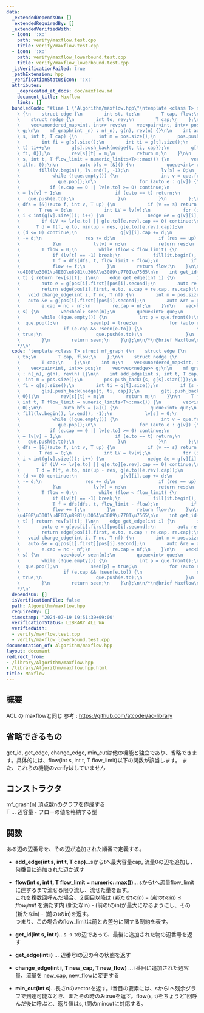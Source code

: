 ```yaml
---
data:
  _extendedDependsOn: []
  _extendedRequiredBy: []
  _extendedVerifiedWith:
  - icon: ':x:'
    path: verify/maxflow.test.cpp
    title: verify/maxflow.test.cpp
  - icon: ':x:'
    path: verify/maxflow_lowerbound.test.cpp
    title: verify/maxflow_lowerbound.test.cpp
  _isVerificationFailed: true
  _pathExtension: hpp
  _verificationStatusIcon: ':x:'
  attributes:
    _deprecated_at_docs: doc/maxflow.md
    document_title: Maxflow
    links: []
  bundledCode: "#line 1 \"Algorithm/maxflow.hpp\"\ntemplate <class T> struct mf_graph\
    \ {\n    struct edge {\n        int st, to;\n        T cap, flow;\n    };\n\n\
    \    struct nedge {\n        int to, rev;\n        T cap;\n    };\n\n    int n;\n\
    \    vec<unordered_map<int, int>> rev;\n    vec<pair<int, int>> pos;\n    vec<vec<nedge>>\
    \ g;\n\n    mf_graph(int _n) : n(_n), g(n), rev(n) {}\n\n    int add_edge(int\
    \ s, int t, T cap) {\n        int m = pos.size();\n        pos.push_back({s, g[s].size()});\n\
    \        int fi = g[s].size();\n        int ti = g[t].size();\n        if (s ==\
    \ t) ti++;\n        g[s].push_back(nedge{t, ti, cap});\n        g[t].push_back(nedge{s,\
    \ fi, 0});\n        rev[s][t] = m;\n        return m;\n    }\n\n    T flow(int\
    \ s, int t, T flow_limit = numeric_limits<T>::max()) {\n        vec<int> lv(n),\
    \ it(n, 0);\n\n        auto bfs = [&]() {\n            queue<int> que;\n     \
    \       fill(lv.begin(), lv.end(), -1);\n            lv[s] = 0;\n            que.push(s);\n\
    \            while (!que.empty()) {\n                int v = que.front();\n  \
    \              que.pop();\n\n                for (auto e : g[v]) {\n         \
    \           if (e.cap == 0 || lv[e.to] >= 0) continue;\n                    lv[e.to]\
    \ = lv[v] + 1;\n                    if (e.to == t) return;\n                 \
    \   que.push(e.to);\n                }\n            }\n        };\n\n        auto\
    \ dfs = [&](auto f, int v, T up) {\n            if (v == s) return up;\n     \
    \       T res = 0;\n            int LV = lv[v];\n            for (int &i = it[v];\
    \ i < int(g[v].size()); i++) {\n                nedge &e = g[v][i];\n        \
    \        if (LV <= lv[e.to] || g[e.to][e.rev].cap == 0) continue;\n          \
    \      T d = f(f, e.to, min(up - res, g[e.to][e.rev].cap));\n                if\
    \ (d <= 0) continue;\n                g[v][i].cap += d;\n                g[e.to][e.rev].cap\
    \ -= d;\n                res += d;\n                if (res == up) return res;\n\
    \            }\n            lv[v] = n;\n            return res;\n        };\n\n\
    \        T flow = 0;\n        while (flow < flow_limit) {\n            bfs();\n\
    \            if (lv[t] == -1) break;\n            fill(it.begin(), it.end(), 0);\n\
    \            T f = dfs(dfs, t, flow_limit - flow);\n            if (!f) break;\n\
    \            flow += f;\n        }\n        return flow;\n    }\n\n    // \u4EE5\
    \u4E0B\u3001\u4E0D\u8981\u306A\u3089\u7701\u7565\n\n    int get_id(int s, int\
    \ t) { return rev[s][t]; }\n\n    edge get_edge(int i) {\n        int m = pos.size();\n\
    \        auto e = g[pos[i].first][pos[i].second];\n        auto re = g[e.to][e.rev];\n\
    \        return edge{pos[i].first, e.to, e.cap + re.cap, re.cap};\n    }\n\n \
    \   void change_edge(int i, T nc, T nf) {\n        int m = pos.size();\n     \
    \   auto &e = g[pos[i].first][pos[i].second];\n        auto &re = g[e.to][e.rev];\n\
    \        e.cap = nc - nf;\n        re.cap = nf;\n    }\n\n    vec<bool> min_cut(int\
    \ s) {\n        vec<bool> seen(n);\n        queue<int> que;\n        que.push(s);\n\
    \        while (!que.empty()) {\n            int p = que.front();\n          \
    \  que.pop();\n            seen[p] = true;\n            for (auto e : g[p]) {\n\
    \                if (e.cap && !seen[e.to]) {\n                    seen[e.to] =\
    \ true;\n                    que.push(e.to);\n                }\n            }\n\
    \        }\n        return seen;\n    }\n};\n\n/*\n@brief Maxflow\n@docs doc/maxflow.md\n\
    */\n"
  code: "template <class T> struct mf_graph {\n    struct edge {\n        int st,\
    \ to;\n        T cap, flow;\n    };\n\n    struct nedge {\n        int to, rev;\n\
    \        T cap;\n    };\n\n    int n;\n    vec<unordered_map<int, int>> rev;\n\
    \    vec<pair<int, int>> pos;\n    vec<vec<nedge>> g;\n\n    mf_graph(int _n)\
    \ : n(_n), g(n), rev(n) {}\n\n    int add_edge(int s, int t, T cap) {\n      \
    \  int m = pos.size();\n        pos.push_back({s, g[s].size()});\n        int\
    \ fi = g[s].size();\n        int ti = g[t].size();\n        if (s == t) ti++;\n\
    \        g[s].push_back(nedge{t, ti, cap});\n        g[t].push_back(nedge{s, fi,\
    \ 0});\n        rev[s][t] = m;\n        return m;\n    }\n\n    T flow(int s,\
    \ int t, T flow_limit = numeric_limits<T>::max()) {\n        vec<int> lv(n), it(n,\
    \ 0);\n\n        auto bfs = [&]() {\n            queue<int> que;\n           \
    \ fill(lv.begin(), lv.end(), -1);\n            lv[s] = 0;\n            que.push(s);\n\
    \            while (!que.empty()) {\n                int v = que.front();\n  \
    \              que.pop();\n\n                for (auto e : g[v]) {\n         \
    \           if (e.cap == 0 || lv[e.to] >= 0) continue;\n                    lv[e.to]\
    \ = lv[v] + 1;\n                    if (e.to == t) return;\n                 \
    \   que.push(e.to);\n                }\n            }\n        };\n\n        auto\
    \ dfs = [&](auto f, int v, T up) {\n            if (v == s) return up;\n     \
    \       T res = 0;\n            int LV = lv[v];\n            for (int &i = it[v];\
    \ i < int(g[v].size()); i++) {\n                nedge &e = g[v][i];\n        \
    \        if (LV <= lv[e.to] || g[e.to][e.rev].cap == 0) continue;\n          \
    \      T d = f(f, e.to, min(up - res, g[e.to][e.rev].cap));\n                if\
    \ (d <= 0) continue;\n                g[v][i].cap += d;\n                g[e.to][e.rev].cap\
    \ -= d;\n                res += d;\n                if (res == up) return res;\n\
    \            }\n            lv[v] = n;\n            return res;\n        };\n\n\
    \        T flow = 0;\n        while (flow < flow_limit) {\n            bfs();\n\
    \            if (lv[t] == -1) break;\n            fill(it.begin(), it.end(), 0);\n\
    \            T f = dfs(dfs, t, flow_limit - flow);\n            if (!f) break;\n\
    \            flow += f;\n        }\n        return flow;\n    }\n\n    // \u4EE5\
    \u4E0B\u3001\u4E0D\u8981\u306A\u3089\u7701\u7565\n\n    int get_id(int s, int\
    \ t) { return rev[s][t]; }\n\n    edge get_edge(int i) {\n        int m = pos.size();\n\
    \        auto e = g[pos[i].first][pos[i].second];\n        auto re = g[e.to][e.rev];\n\
    \        return edge{pos[i].first, e.to, e.cap + re.cap, re.cap};\n    }\n\n \
    \   void change_edge(int i, T nc, T nf) {\n        int m = pos.size();\n     \
    \   auto &e = g[pos[i].first][pos[i].second];\n        auto &re = g[e.to][e.rev];\n\
    \        e.cap = nc - nf;\n        re.cap = nf;\n    }\n\n    vec<bool> min_cut(int\
    \ s) {\n        vec<bool> seen(n);\n        queue<int> que;\n        que.push(s);\n\
    \        while (!que.empty()) {\n            int p = que.front();\n          \
    \  que.pop();\n            seen[p] = true;\n            for (auto e : g[p]) {\n\
    \                if (e.cap && !seen[e.to]) {\n                    seen[e.to] =\
    \ true;\n                    que.push(e.to);\n                }\n            }\n\
    \        }\n        return seen;\n    }\n};\n\n/*\n@brief Maxflow\n@docs doc/maxflow.md\n\
    */\n"
  dependsOn: []
  isVerificationFile: false
  path: Algorithm/maxflow.hpp
  requiredBy: []
  timestamp: '2024-07-19 19:51:39+09:00'
  verificationStatus: LIBRARY_ALL_WA
  verifiedWith:
  - verify/maxflow.test.cpp
  - verify/maxflow_lowerbound.test.cpp
documentation_of: Algorithm/maxflow.hpp
layout: document
redirect_from:
- /library/Algorithm/maxflow.hpp
- /library/Algorithm/maxflow.hpp.html
title: Maxflow
---
```

## 概要
ACL の maxflowと同じ
参考 : https://github.com/atcoder/ac-library

## 省略できるもの
get_id, get_edge, change_edge, min_cutは他の機能と独立であり、省略できます。具体的には、flow(int s, int t, T flow_limit)以下の関数が該当します。
また、これらの機能のverifyはしていません
## コンストラクタ
mf_grash<T>(n)  頂点数nのグラフを作成する
<br>
T ... 辺容量・フローの値を格納する型

## 関数
ある辺の辺番号を、その辺が追加された順番で定義する。<br>
- **add_edge(int s, int t, T cap)**...sからtへ最大容量cap, 流量0の辺を追加し、何番目に追加された辺か返す

- **flow(int s, int t, T flow_limit = numeric::max())**... sからtへ流量flow_limitに達するまで流せる限り流し、流せた量を返す。<br>
これを複数回呼んだ場合、２回目以降は
$(新たなtのin) - (前のtのin) \le flow_limit$
を満たす内 (新たなin) - (前のtのin)が最大になるようにし、その(新たなin) - (前のtのin)を返す。<br>
つまり、この場合のflow_limitは前との差分に関する制約を表す。

- **get_id(int s, int t)**...s → tの辺であって、最後に追加された物の辺番号を返す

- **get_edge(int i)** ... 辺番号iの辺の今の状態を返す

- **change_edge(int i, T new_cap, T new_flow)** ... i番目に追加された辺容量、流量を new_cap, new_flowに変更する

- **min_cut(int s)**...長さnのvectorを返す。i番目の要素には、sからiへ残余グラフで到達可能なとき、またその時のみtrueを返す。flow(s, t)をちょうど1回呼んだ後に呼ぶと、返り値はs, t間のmincutに対応する。

